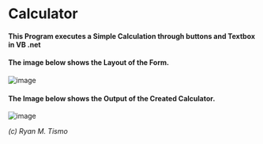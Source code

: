 # Calculator

#### This Program executes a Simple Calculation through buttons and Textbox in VB .net

#### The image below shows the Layout of the Form.
![image](https://github.com/ryantismo/Calculator-in-VB.net/assets/136892242/d6da6cb6-8612-4af3-8194-783e1a265cd7)

#### The Image below shows the Output of the Created Calculator.
![image](https://github.com/ryantismo/Calculator-in-VB.net/assets/136892242/b3079067-693d-4393-9335-f9ba539b01ff)

_(c) Ryan M. Tismo_
